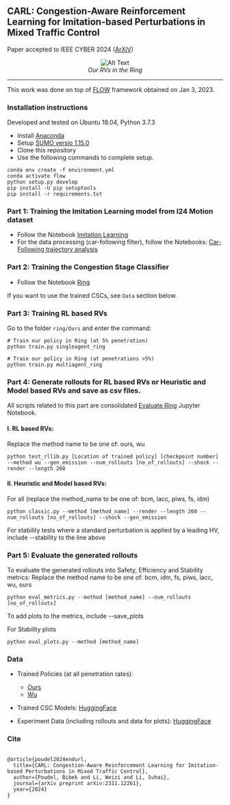 ## CARL: Congestion-Aware Reinforcement Learning for Imitation-based Perturbations in Mixed Traffic Control
Paper accepted to IEEE CYBER 2024 ([ArXiV](https://arxiv.org/abs/2404.00796v1))

<p align="center">
  <img src="https://github.com/poudel-bibek/EnduRL/blob/5241e6f905b16dcb43df86fbb328b52c64050550/ring/ring_banner.gif" alt="Alt Text">
  <br>
  <i>Our RVs in the Ring</i>
</p>

------
This work was done on top of [FLOW](https://github.com/flow-project/flow) framework obtained on Jan 3, 2023.

### Installation instructions 

Developed and tested on Ubuntu 18.04, Python 3.7.3

- Install [Anaconda](https://www.anaconda.com/)
- Setup [SUMO versio 1.15.0](https://github.com/eclipse-sumo/sumo/releases/tag/v1_15_0)
- Clone this repository
- Use the following commands to complete setup.

```
conda env create -f environment.yml
conda activate flow
python setup.py develop
pip install -U pip setuptools
pip install -r requirements.txt
```
### Part 1: Training the Imitation Learning model from I24 Motion dataset
  - Follow the Notebook [Imitation Learning](https://github.com/poudel-bibek/CARL/blob/master/imitation_learning/Imitation%20Learning-1.ipynb)
  - For the data processing (car-following filter), follow the Notebooks: [Car-Following trajectory analysis](https://github.com/poudel-bibek/CARL/blob/master/car_following/Car-Following%20trajectory%20analysis.ipynb)

### Part 2: Training the Congestion Stage Classifier

- Follow the Notebook [Ring](https://github.com/poudel-bibek/Imitation_Congestion/blob/master/ring/Ours/CSC_training_ring.ipynb)

If you want to use the trained CSCs, see `Data` section below. 

### Part 3: Training RL based RVs

Go to the folder `ring/Ours` and enter the command:

```
# Train our policy in Ring (at 5% penetration) 
python train.py singleagent_ring

# Train our policy in Ring (at penetrations >5%)
python train.py multiagent_ring

```
### Part 4: Generate rollouts for RL based RVs or Heuristic and Model based RVs and save as csv files.
All scripts related to this part are consolidated [Evaluate Ring](https://github.com/poudel-bibek/CARL/blob/master/ring/Evaluate%20Ring.ipynb) Jupyter Notebook. 

#### I. RL based RVs:

Replace the method name to be one of: ours, wu

```
python test_rllib.py [Location of trained policy] [checkpoint number] --method wu --gen_emission --num_rollouts [no_of_rollouts] --shock --render --length 260
```

#### II. Heuristic and Model based RVs:
For all (replace the method_name to be one of: bcm, lacc, piws, fs, idm)

```
python classic.py --method [method_name] --render --length 260 --num_rollouts [no_of_rollouts] --shock --gen_emission
```
For stability tests where a standard perturbation is applied by a leading HV, include --stability to the line above

### Part 5: Evaluate the generated rollouts

To evaluate the generated rollouts into Safety, Efficiency and Stability metrics:
Replace the method name to be one of: bcm, idm, fs, piws, lacc, wu, ours

```
python eval_metrics.py --method [method_name] --num_rollouts [no_of_rollouts]
```

To add plots to the metrics, include --save_plots

For Stability plots

```
python eval_plots.py --method [method_name]
```


### Data

- Trained Policies (at all penetration rates):
  - [Ours](https://github.com/poudel-bibek/CARL/tree/master/ring/Ours/Trained_policies)
  - [Wu](https://github.com/poudel-bibek/CARL/tree/master/ring/Wu_et_al/Trained_policies)

- Trained CSC Models: [HuggingFace](https://huggingface.co/matrix-multiply/Congestion_Stage_Classifier/tree/main)

- Experiment Data (including rollouts and data for plots): [HuggingFace](https://huggingface.co/datasets/matrix-multiply/CARL)

### Cite


```

@article{poudel2024endurl,
  title={CARL: Congestion-Aware Reinforcement Learning for Imitation-based Perturbations in Mixed Traffic Control},
  author={Poudel, Bibek and Li, Weizi and Li, Suhai},
  journal={arXiv preprint arXiv:2311.12261},
  year={2024}
}

```
